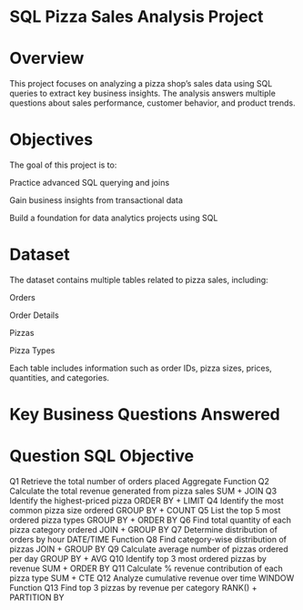 # SQL Pizza Sales Analysis Project
 # Overview

This project focuses on analyzing a pizza shop’s sales data using SQL queries to extract key business insights.
The analysis answers multiple questions about sales performance, customer behavior, and product trends.

# Objectives

The goal of this project is to:

Practice advanced SQL querying and joins

Gain business insights from transactional data

Build a foundation for data analytics projects using SQL

# Dataset

The dataset contains multiple tables related to pizza sales, including:

Orders

Order Details

Pizzas

Pizza Types

Each table includes information such as order IDs, pizza sizes, prices, quantities, and categories.

# Key Business Questions Answered
#	Question	SQL Objective
Q1	Retrieve the total number of orders placed	Aggregate Function
Q2	Calculate the total revenue generated from pizza sales	SUM + JOIN
Q3	Identify the highest-priced pizza	ORDER BY + LIMIT
Q4	Identify the most common pizza size ordered	GROUP BY + COUNT
Q5	List the top 5 most ordered pizza types	GROUP BY + ORDER BY
Q6	Find total quantity of each pizza category ordered	JOIN + GROUP BY
Q7	Determine distribution of orders by hour	DATE/TIME Function
Q8	Find category-wise distribution of pizzas	JOIN + GROUP BY
Q9	Calculate average number of pizzas ordered per day	GROUP BY + AVG
Q10	Identify top 3 most ordered pizzas by revenue	SUM + ORDER BY
Q11	Calculate % revenue contribution of each pizza type	SUM + CTE
Q12	Analyze cumulative revenue over time	WINDOW Function
Q13	Find top 3 pizzas by revenue per category	RANK() + PARTITION BY
